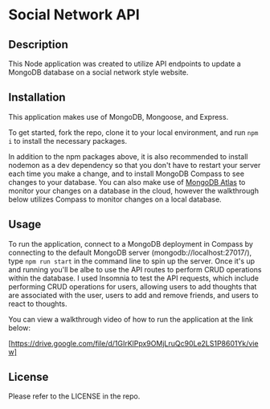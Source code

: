 # Social Network API   

## Description
This Node application was created to utilize API endpoints to update a MongoDB database on a social network style website.

## Installation
This application makes use of MongoDB, Mongoose, and Express.

To get started, fork the repo, clone it to your local environment, and run `npm i` to install the necessary packages. 

In addition to the npm packages above, it is also recommended to install nodemon as a dev dependency so that you don't have to restart your server each time you make a change, and to install MongoDB Compass to see changes to your database. You can also make use of [MongoDB Atlas](https://www.mongodb.com/atlas/database) to monitor your changes on a database in the cloud, however the walkthrough below utilizes Compass to monitor changes on a local database.

## Usage
To run the application, connect to a MongoDB deployment in Compass by connecting to the default MongoDB server (mongodb://localhost:27017/), type `npm run start` in the command line to spin up the server. Once it's up and running you'll be albe to use the API routes to perform CRUD operations within the database. I used Insomnia to test the API requests, which include performing CRUD operations for users, allowing users to add thoughts that are associated with the user, users to add and remove friends, and users to react to thoughts. 

You can view a walkthrough video of how to run the application at the link below: 

[https://drive.google.com/file/d/1GIrKlPpx9OMjLruQc90Le2LS1P8601Yk/view]

## License
Please refer to the LICENSE in the repo.
